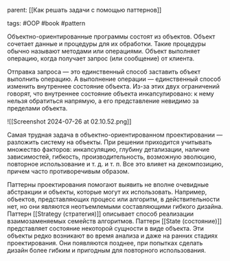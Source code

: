 parent: [[Как решать задачи с помощью паттернов]]

tags: #OOP #book #pattern

Объектно-ориентированные программы состоят из объектов. Объект сочетает данные и процедуры для их обработки. Такие процедуры обычно называют методами или операциями. Объект выполняет операцию, когда получает запрос (или сообщение) от клиента.

Отправка запроса — это единственный способ заставить объект выполнить операцию. А выполнение операции — единственный способ изменить внутреннее состояние объекта. Из-за этих двух ограничений говорят, что внутреннее состояние объекта инкапсулировано: к нему нельзя обратиться напрямую, а его представление невидимо за пределами объекта.

![[Screenshot 2024-07-26 at 02.10.52.png]]

Самая трудная задача в объектно-ориентированном проектировании — разложить систему на объекты. При решении приходится учитывать множество факторов: инкапсуляцию, глубину детализации, наличие зависимостей, гибкость, производительность, возможную эволюцию, повторное использование и т. д. и т. п. Все это влияет на декомпозицию, причем часто противоречивым образом.

Паттерны проектирования помогают выявить не вполне очевидные абстракции и объекты, которые могут их использовать. Например, объектов, представляющих процесс или алгоритм, в действительности нет, но они являются неотъемлемыми составляющими гибкого дизайна. Паттерн [[Strategy (стратегия)]] описывает способ реализации взаимозаменяемых семейств алгоритмов. Паттерн [[State (состояние)]] представляет состояние некоторой сущности в виде объекта. Эти объекты редко возникают во время анализа и даже на ранних стадиях проектирования. Они появляются позднее, при попытках сделать дизайн более гибким и пригодным для повторного использования.